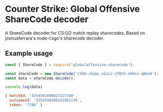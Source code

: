 # Counter Strike: Global Offensive ShareCode decoder

A ShareCode decoder for CS:GO match replay sharecodes. Based on joshuaferrara's node-csgo's sharecode decoder.

## Example usage

```javascript
const { ShareCode } = require('globaloffensive-sharecode');

const shareCode = new ShareCode('CSGO-vGqmL-vb2x2-nTQtU-e9dco-qWHzN');
const data = shareCode.decode();

console.log(data)

{ matchId: '3354591898827227340',
  outcomeId: '3354598500191961136',
  token: '7780' }
```

